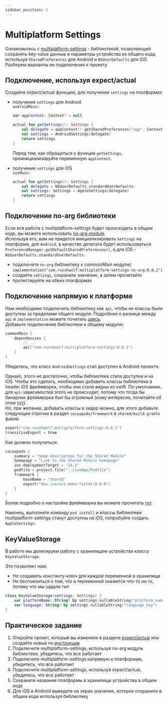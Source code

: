 ```yaml
---
sidebar_position: 3
---
```


# Multiplatform Settings 

Ознакомьтесь с [multiplatform-settings](https://github.com/russhwolf/multiplatform-settings) - библиотекой, позволяющей сохранять key-value данные в параметры устройства из общего кода, используя `SharedPreferences` для Android и `NSUserDefaults` для iOS  
Разберем варианты ее подключения к проекту.

## Подключение, используя expect/actual
Создайте expect/actual функцию, для получения `settings` на платформах
  - получение `settings` для Android  
    `androidMain:`
    ```kotlin
    var appContext: Context? = null
    
    actual fun getSettings(): Settings {
        val delegate = appContext!!.getSharedPreferences("app", Context.MODE_PRIVATE)
        val settings = AndroidSettings(delegate)
        return settings
    }
    ```
    Перед тем, как обращаться к функции `getSettings`, проинициализируйте переменную `appContext`.
    
  - получение `settings` для iOS  
    `iosMain:`
    ```kotlin
    actual fun getSettings(): Settings {
        val delegate = NSUserDefaults.standardUserDefaults
        val settings: Settings = AppleSettings(delegate)
        return settings
    }
    ```

## Подключение no-arg библиотеки
Если вся работа с multiplatform-settings будет происходить в общем коде, вы можете использовать [no-arg-module](https://github.com/russhwolf/multiplatform-settings#no-arg-module).  
Используя его, вам не придется инициализировать `Settings` на платформе, для `Android`, в качестве делегата будет использоваться `PreferenceManager.getDefaultSharedPreferences()`, а для iOS - `NSUserDefaults.standardUserDefaults`. 
- подключите `no-arg` библиотеку к commonMain модулю: `implementation("com.russhwolf:multiplatform-settings-no-arg:0.8.1")`
- создайте `settings`, сохраните значение, а затем прочитайте
- протестируйте на обеих платформах

## Подключение напрямую к платформе
Нам необходимо подключить библиотеку как `api`, чтобы ее классы были доступны за пределами общего модуля. Подробнее о разнице между `api` и `implementation` можете почитать [здесь](/learning/gradle/configuration).  
Добавьте подключение библиотеки к общему модулю:
```kotlin
commonMain {
    dependencies {
        // ...
        api("com.russhwolf:multiplatform-settings:0.8.1")
    }
}
```
Убедитесь, что класс `AndroidSettings` стал доступен в Android-проекте.  

Однако, этого не достаточно, чтобы библиотека стала доступна и на iOS. Чтобы это сделать, необходимо добавить классы библиотеки в header iOS фреймворка, чтобы они стали видны из swift.
По умолчанию, для `api`-зависимостей этого не происходит, потому что тогда бы бинарник фреймворка был бы огромный (кому интересно, почитайте об этом [тут](learning/kotlin-native/size_impact)).  
Но, при желании, добавить классы в хидер можно, для этого добавьте следующие строчки в раздел `cocoapods/framework` в `shared/build.gradle` файле: 
```kotlin
export("com.russhwolf:multiplatform-settings:0.8.1")
transitiveExport = true
```
Как должно получиться:
```kotlin
cocoapods {
    summary = "Some description for the Shared Module"
    homepage = "Link to the Shared Module homepage"
    ios.deploymentTarget = "14.1"
    podfile = project.file("../iosApp/Podfile")
    framework {
        baseName = "shared"
        export("dev.icerock.moko:fields:0.9.0")
    }
}
```
Более подробно о настройке фреймворка вы можете прочитать [тут](https://kotlinlang.org/docs/multiplatform-build-native-binaries.html#export-dependencies-to-binaries).

Наконец, выполните команду `pod install` и классы библиотеки mutliplatform-settings станут доступны на iOS, попробуйте создать `AppleSettings`.

## KeyValueStorage

В работе мы делегируем работу с хранилищем устройства классу `KeyValueStorage`.

Это позволяет нам:
- Не создавать константу-ключ для каждой переменной в хранилище
- Не беспокоиться о том, что в переменной окажется что-то не то, потому что мы задали тип

```kotlin
class KeyValueStorage(settings: Settings) {
    var platformName: String? by settings.nullableString("platform_name_key")
    var language: String? by settings.nullableString("language_key")
}
```

## Практическое задание
1. Откройте проект, который вы изменяли в разделе [expect/actual](expect-actual) или создайте новый по [инструкции](https://kotlinlang.org/docs/kmm-create-first-app.html)
1. Подключите multiplatform-settings, используя no-arg модуль библиотеки, убедитесь, что все работает
1. Подключите multiplatform-settings напрямую к платформам, убедитесь, что все работает
1. Подключите multiplatform-settings, используя expect/actual, убедитесь, что все работает
1. Сохраните название платформы в хранилище устройства в общем коде
1. Для iOS и Android выведите на экран значение, которое сохранили в общем коде используя библиотеку
